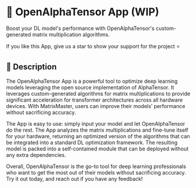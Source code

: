 # 🐉 OpenAlphaTensor App (WIP)
Boost your DL model's performance with OpenAlphaTensor's custom-generated matrix multiplication algorithms.

If you like this App, give us a star to show your support for the project ⭐

## 📖 Description
The OpenAlphaTensor App is a powerful tool to optimize deep learning models leveraging the open source implementation of AlphaTensor. It leverages custom-generated algorithms for matrix multiplications to provide significant acceleration for transformer architectures across all hardware devices. With MatrixMaster, users can improve their models’ performance without sacrificing accuracy.

The App is easy to use: simply input your model and let OpenAlphaTensor do the rest. The App analyzes the matrix multiplications and fine-tune itself for your hardware, returning an optimized version of the algorithms that can be integrated into a standard DL optimization framework. The resulting model is packed into a self-contained module that can be deployed without any extra dependencies.

Overall, OpenAlphaTensor is the go-to tool for deep learning professionals who want to get the most out of their models without sacrificing accuracy. Try it out today, and reach out if you have any feedback!
